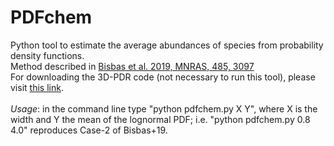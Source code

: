 # PDFchem

Python tool to estimate the average abundances of species from probability density functions. <br>Method described in <a href="https://ui.adsabs.harvard.edu/abs/2019MNRAS.485.3097B/abstract" target="_blank">Bisbas et al. 2019, MNRAS, 485, 3097</a>
<br>For downloading the 3D-PDR code (not necessary to run this tool), please visit <a href="https://uclchem.github.io/3dpdr" target="_blank">this link</a>.
<br><br><i>Usage</i>: in the command line type "python pdfchem.py X Y", where X is the width and Y the mean of the lognormal PDF; i.e. "python pdfchem.py 0.8 4.0" reproduces Case-2 of Bisbas+19.
